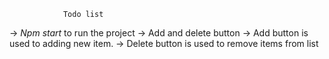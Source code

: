                 Todo list

-> *Npm start* to run the project
-> Add and delete button 
-> Add button is used to adding new item.
-> Delete button is used to remove items from list
